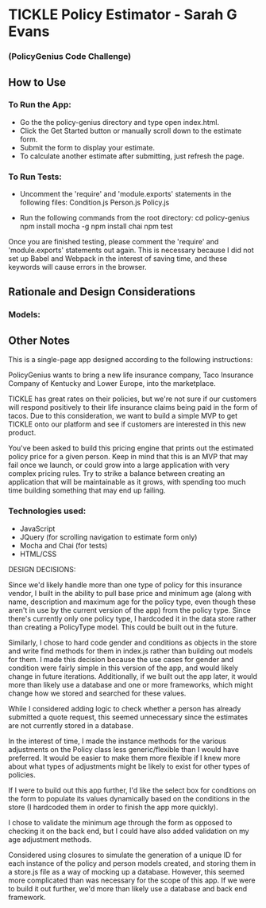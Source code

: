 # TICKLE Policy Estimator - Sarah G Evans 
### (PolicyGenius Code Challenge)


##


## How to Use

### To Run the App:

* Go the the policy-genius directory and type open index.html.
* Click the Get Started button or manually scroll down to the estimate form.
* Submit the form to display your estimate.
* To calculate another estimate after submitting, just refresh the page.

### To Run Tests:

* Uncomment the 'require' and 'module.exports' statements in the following files:
Condition.js
Person.js
Policy.js

* Run the following commands from the root directory:
cd policy-genius
npm install mocha -g
npm install chai
npm test

Once you are finished testing, please comment the 'require' and 'module.exports' statements out again. This is necessary because I did not set up Babel and Webpack in the interest of saving time, and these keywords will cause errors in the browser.

##


## Rationale and Design Considerations

### Models:



##


## Other Notes

This is a single-page app designed according to the following instructions:

PolicyGenius wants to bring a new life insurance company, Taco Insurance Company of Kentucky and Lower Europe, into the marketplace.

TICKLE has great rates on their policies, but we're not sure if our customers will respond positively to their life insurance claims being paid in the form of tacos. Due to this consideration, we want to build a simple MVP to get TICKLE onto our platform and see if customers are interested in this new product.

You've been asked to build this pricing engine that prints out the estimated policy price for a given person. Keep in mind that this is an MVP that may fail once we launch, or could grow into a large application with very complex pricing rules. Try to strike a balance between creating an application that will be maintainable as it grows, with spending too much time building something that may end up failing.


### Technologies used: 

* JavaScript
* JQuery (for scrolling navigation to estimate form only)
* Mocha and Chai (for tests)
* HTML/CSS


DESIGN DECISIONS:

Since we'd likely handle more than one type of policy for this insurance vendor, I built in the ability to pull base price and minimum age (along with name, description and maximum age for the policy type, even though these aren't in use by the current version of the app) from the policy type. Since there's currently only one policy type, I hardcoded it in the data store rather than creating a PolicyType model. This could be built out in the future.

Similarly, I chose to hard code gender and conditions as objects in the store and write find methods for them in index.js rather than building out models for them. I made this decision because the use cases for gender and condition were fairly simple in this version of the app, and would likely change in future iterations. Additionally, if we built out the app later, it would more than likely use a database and one or more frameworks, which might change how we stored and searched for these values.

While I considered adding logic to check whether a person has already submitted a quote request, this seemed unnecessary since the estimates are not currently stored in a database.

In the interest of time, I made the instance methods for the various adjustments on the Policy class less generic/flexible than I would have preferred. It would be easier to make them more flexible if I knew more about what types of adjustments might be likely to exist for other types of policies.

If I were to build out this app further, I'd like the select box for conditions on the form to populate its values dynamically based on the conditions in the store (I hardcoded them in order to finish the app more quickly).

I chose to validate the minimum age through the form as opposed to checking it on the back end, but I could have also added validation on my age adjustment methods.

Considered using closures to simulate the generation of a unique ID for each instance of the policy and person models created, and storing them in a store.js file as a way of mocking up a database. However, this seemed more complicated than was necessary for the scope of this app. If we were to build it out further, we'd more than likely use a database and back end framework.
